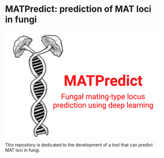 # MATPredict: prediction of MAT loci in fungi

<div style="text-align: center;">
  <img src="logo.jpg" alt="Logo" width="600"/>
</div>

This repository is dedicated to the development of a tool that can predict MAT loci in fungi.
